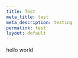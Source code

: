 ```yaml
---
title: Test
meta_title: test
meta_description: testing
permalink: test
layout: default
---
```

hello world
